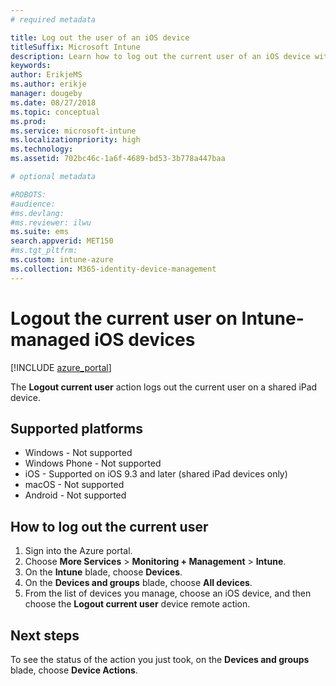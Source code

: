 ```yaml
---
# required metadata

title: Log out the user of an iOS device 
titleSuffix: Microsoft Intune
description: Learn how to log out the current user of an iOS device with Intune."
keywords:
author: ErikjeMS
ms.author: erikje
manager: dougeby
ms.date: 08/27/2018
ms.topic: conceptual
ms.prod:
ms.service: microsoft-intune
ms.localizationpriority: high
ms.technology:
ms.assetid: 702bc46c-1a6f-4689-bd53-3b778a447baa

# optional metadata

#ROBOTS:
#audience:
#ms.devlang:
#ms.reviewer: ilwu
ms.suite: ems
search.appverid: MET150
#ms.tgt_pltfrm:
ms.custom: intune-azure
ms.collection: M365-identity-device-management
---
```


# Logout the current user on Intune-managed iOS devices


[!INCLUDE [azure_portal](./includes/azure_portal.md)]

The **Logout current user** action logs out the current user on a shared iPad device. 

## Supported platforms

- Windows - Not supported
- Windows Phone - Not supported
- iOS - Supported on iOS 9.3 and later (shared iPad devices only)
- macOS - Not supported
- Android - Not supported

## How to log out the current user

1.  Sign into the Azure portal.
2.  Choose **More Services** > **Monitoring + Management** > **Intune**.
3.  On the **Intune** blade, choose **Devices**.
4.  On the **Devices and groups** blade, choose **All devices**.
5.  From the list of devices you manage, choose an iOS device, and then choose the **Logout current user** device remote action.

## Next steps

To see the status of the action you just took, on the **Devices and groups** blade, choose **Device Actions**.
